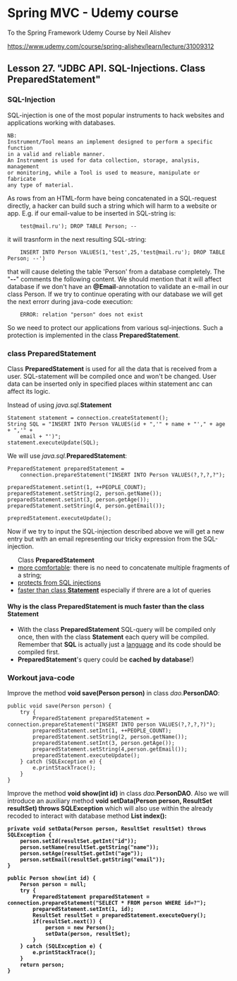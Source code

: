 # Spring MVC - Udemy course
To the Spring Framework Udemy Course by Neil Alishev

https://www.udemy.com/course/spring-alishev/learn/lecture/31009312

<h2>Lesson 27. "JDBC API. SQL-Injections. Class PreparedStatement"</h2>

<h3>SQL-Injection</h3>
SQL-injection is one of the most popular instruments to hack websites and applications 
working with databases.

    NB:
    Instrument/Tool means an implement designed to perform a specific function
    in a valid and reliable manner. 
    An Instrument is used for data collection, storage, analysis, management 
    or monitoring, while a Tool is used to measure, manipulate or fabricate 
    any type of material.
<p> As rows from an HTML-form have being concatenated in a SQL-request directly, 
    a hacker can build such a string which will harm to a website or app.
    E.g. if our email-value to be inserted in SQL-string is:

        test@mail.ru'); DROP TABLE Person; --
<p> it will trasnform in the next resulting SQL-string:

        INSERT INTO Person VALUES(1,'test',25,'test@mail.ru'); DROP TABLE Person; --')
<p>that will cause deleting the table 'Person' from a database completely. The "<b>--</b>" comments 
the following content. We should mention that it will affect database if we don't have
an <b>@Email</b>-annotation to validate an e-mail in our class Person.
If we try to continue operating with our database we will get the next errorr during
java-code execution:
        
        ERROR: relation "person" does not exist

So we need to protect our applications from various sql-injections. Such a protection
is implemented in the class <b>PreparedStatement</b>.

<h3>class PreparedStatement</h3>
Class <b>PreparedStatement</b> is used for all the data that is received from a user.
SQL-statement will be compiled once and won't be changed. User data can be inserted only
in specified places within statement anc can affect its logic.

Instead of using <i>java.sql.</i><b>Statement</b>

    Statement statement = connection.createStatement();
    String SQL = "INSERT INTO Person VALUES(id + ",'" + name + "'," + age + ",'" +
        email + "')";
    statement.executeUpdate(SQL);

We will use <i>java.sql.</i><b>PreparedStatement</b>:

    PreparedStatement preparedStatement = 
        connection.prepareStatement("INSERT INTO Person VALUES(?,?,?,?");
    
    preparedStatement.setint(1, ++PEOPLE_COUNT);
    preparedStatement.setString(2, person.getName());
    preparedStatement.setint(3, person.getAge());
    preparedStatement.setString(4, person.getEmail());

    prepredStatement.executeUpdate();

Now if we try to input the SQL-injection described above we will get a new entry but
with an email representing our tricky expression from the SQL-injection.
<ul>Class <b>PreparedStatement</b><br>
<li><u>more comfortable</u>: there is no need to concatenate multiple fragments of a string;</li>
<li><u>protects from SQL injections</u></li>
<li><u>faster than class <b>Statement</b></u> especially if threre are a lot of queries</li>
</ul>

<h4>Why is the class <b>PreparedStatement</b> is much faster than the class <b>Statement</b></h4>
<ul>
<li>With the class <b>PreparedStatement</b> SQL-query will be compiled only once, then 
with the class <b>Statement</b> each query will be compiled. Remember that <b>SQL</b> is
actually just a <u>language</u> and its code should be compiled first.</li>
<li><b>PreparedStatement</b>'s query could be <b>cached by database</b>!)</li>
</ul>

<h3>Workout java-code</h3>

Improve the method <b>void save(Person person)</b> in class <i>dao.</i><b>PersonDAO</b>:

    public void save(Person person) {
        try {
            PreparedStatement preparedStatement = connection.prepareStatement("INSERT INTO person VALUES(?,?,?,?)");
            preparedStatement.setInt(1, ++PEOPLE_COUNT);
            preparedStatement.setString(2, person.getName());
            preparedStatement.setInt(3, person.getAge());
            preparedStatement.setString(4,person.getEmail());
            preparedStatement.executeUpdate();
        } catch (SQLException e) {
            e.printStackTrace();
        }
    }

Improve the method <b>void show(int id)</b> in class <i>dao.</i><b>PersonDAO</b>.
Also we will introduce an auxiliary method <b>void setData(Person person, ResultSet resultSet) throws SQLException</b>
which will also use within the already recoded to interact with database method 
<b>List<People> index():

    private void setData(Person person, ResultSet resultSet) throws SQLException {
        person.setId(resultSet.getInt("id"));
        person.setName(resultSet.getString("name"));
        person.setAge(resultSet.getInt("age"));
        person.setEmail(resultSet.getString("email"));
    }

    public Person show(int id) {
        Person person = null;
        try {
            PreparedStatement preparedStatement = connection.prepareStatement("SELECT * FROM person WHERE id=?");
            preparedStatement.setInt(1, id);
            ResultSet resultSet = preparedStatement.executeQuery();
            if(resultSet.next()) {
                person = new Person();
                setData(person, resultSet);
            }
        } catch (SQLException e) {
            e.printStackTrace();
        }
        return person;
    }


    